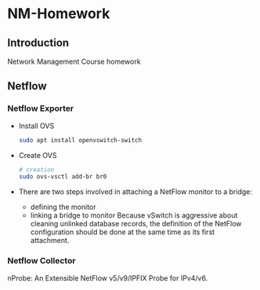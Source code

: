 # NM-Homework

## Introduction
Network Management Course homework

## Netflow
### Netflow Exporter
* Install OVS

   ```sh
   sudo apt install openvswitch-switch
   ```

* Create OVS

   ```sh
   # creation
   sudo ovs-vsctl add-br br0
   ```

* There are two steps involved in attaching a NetFlow monitor to a bridge:
   * defining the monitor
   * linking a bridge to monitor
Because vSwitch is aggressive about cleaning unlinked database records,
the definition of the NetFlow configuration should be done at the same time as its first attachment.


### Netflow Collector
nProbe: An Extensible NetFlow v5/v9/IPFIX Probe for IPv4/v6.
